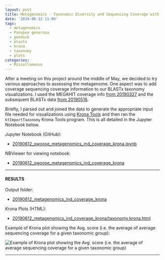 ```yaml
---
layout: post
title: Metagenomics - Taxonomic Diversity and Sequencing Coverage with MEGAHIT BLASTx and Krona Plots
date: '2019-06-12 11:00'
tags:
  - metagenomics
  - Panopea generosa
  - geoduck
  - blastx
  - krona
  - taxonomy
  - plots
categories:
  - Miscellaneous
---
```

After a meeting on this project around the middle of May, we decided to try various approaches to assessing the metagenome. One aspect was to add coverage sequencing coverage information to our BLASTx taxonomy visualizations. I used the MEGAHIT coverage info [from 20190327](https://robertslab.github.io/sams-notebook/2019/03/27/Metagenome-Assemblies-P.generosa-Water-Samples-Trimmed-HiSeqX-Data-Using-Megahit-on-Mox.html) and the subsequent BLASTx data [from 20190516](https://robertslab.github.io/sams-notebook/2019/05/16/Metagenomics-BLASTx-of-Individual-Water-Sample-MEGAHIT-Assemblies-on-Mox.html).

Briefly, I parsed out and joined the data to generate the appropriate input file needed for visualizations using [Krona Tools](https://github.com/marbl/Krona/wiki) and then ran the `ktImportTaxonomy` Krona Tools program. This is all detailed in the Jupyter Notebook below.


Jupyter Notebook (GitHub):

- [20190612_swoose_metagenomics_ind_coverage_krona.ipynb](https://github.com/RobertsLab/code/blob/master/notebooks/sam/20190612_swoose_metagenomics_ind_coverage_krona.ipynb)

NBViewer for viewing notebook:

- [20190612_swoose_metagenomics_ind_coverage_krona](https://nbviewer.jupyter.org/github/RobertsLab/code/blob/master/notebooks/sam/20190612_swoose_metagenomics_ind_coverage_krona.ipynb)


---

#### RESULTS

Output folder:

- [20190612_metagenomics_ind_coverage_krona](https://gannet.fish.washington.edu/Atumefaciens/20190612_metagenomics_ind_coverage_krona/)

Krona Plots (HTML):

- [20190612_metagenomics_ind_coverage_krona/taxonomy.krona.html](https://gannet.fish.washington.edu/Atumefaciens/20190612_metagenomics_ind_coverage_krona/taxonomy.krona.html)


Example of Krona plot showing the Avg. score (i.e. the average of average sequencing coverage for a given taxonomic group):

![Example of Krona plot showing the Avg. score (i.e. the average of average sequencing coverage for a given taxonomic group)](https://github.com/RobertsLab/sams-notebook/blob/master/images/screencaps/20190612_metagenomics_blastx_cov_krona.png?raw=true)

---
